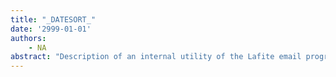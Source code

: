 ```yaml
---
title: "_DATESORT_"
date: '2999-01-01'
authors: 
    - NA
abstract: "Description of an internal utility of the Lafite email program."
---
```


